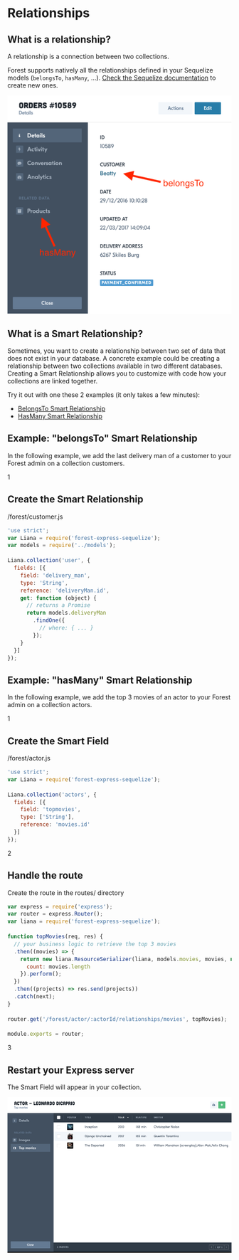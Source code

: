# Relationships

## What is a relationship?

A relationship is a connection between two collections.

Forest supports natively all the relationships defined in your Sequelize models
(`belongsTo`, `hasMany`, …). <a
href="http://docs.sequelizejs.com/manual/tutorial/associations.html"
target="_blank">Check the Sequelize documentation</a> to create new ones.

<img src="/public/img/relationship-1.png" alt="relationship">

## What is a Smart Relationship?

Sometimes, you want to create a relationship between two set of data that does
not exist in your database. A concrete example could be creating a relationship
between two collections available in two different databases. Creating a Smart
Relationship allows you to customize with code how your collections are linked
together.

Try it out with one these 2 examples (it only takes a few minutes):

- [BelongsTo Smart Relationship](#example-belongsto-smart-relationship)
- [HasMany Smart Relationship](#example-hasmany-smart-relationship)

## Example: "belongsTo" Smart Relationship

In the following example, we add the last delivery man of a customer to your
Forest admin on a collection customers.

<div class="l-step l-mb l-pt">
  <span class="l-step__number l-step__number--active u-f-l u-hm-r">1</span>
  <div class="u-o-h">
    <h2 class="l-step__title">Create the Smart Relationship</h2>
    <p class="l-step__description">/forest/customer.js</p>
  </div>
</div>

```javascript
'use strict';
var Liana = require('forest-express-sequelize');
var models = require('../models');

Liana.collection('user', {
  fields: [{
    field: 'delivery_man',
    type: 'String',
    reference: 'deliveryMan.id',
    get: function (object) {
      // returns a Promise
      return models.deliveryMan
        .findOne({
          // where: { ... }
        });
    }
  }]
});

```
## Example: "hasMany" Smart Relationship

In the following example, we add the top 3 movies of an actor to your
Forest admin on a collection actors.

<div class="l-step l-mb l-pt">
  <span class="l-step__number l-step__number--active u-f-l u-hm-r">1</span>
  <div class="u-o-h">
    <h2 class="l-step__title">Create the Smart Field</h2>
    <p class="l-step__description">/forest/actor.js</p>
  </div>
</div>

```javascript
'use strict';
var Liana = require('forest-express-sequelize');

Liana.collection('actors', {
  fields: [{
    field: 'topmovies',
    type: ['String'],
    reference: 'movies.id'
  }]
});

```

<div class="l-step l-mb l-pt">
  <span class="l-step__number l-step__number--active u-f-l u-hm-r">2</span>
  <div class="u-o-h">
    <h2 class="l-step__title">Handle the route</h2>
    <p class="l-step__description">Create the route in the routes/ directory</p>
  </div>
</div>

```javascript
var express = require('express');
var router = express.Router();
var liana = require('forest-express-sequelize');

function topMovies(req, res) {
  // your business logic to retrieve the top 3 movies
  .then((movies) => {
    return new liana.ResourceSerializer(liana, models.movies, movies, null, {}, {
      count: movies.length
    }).perform();
  })
  .then((projects) => res.send(projects))
  .catch(next);
}

router.get('/forest/actor/:actorId/relationships/movies', topMovies);

module.exports = router;
```

<div class="l-step l-mb l-pt">
  <span class="l-step__number l-step__number--active u-f-l u-hm-r">3</span>
  <div class="u-o-h">
    <h2 class="l-step__title">Restart your Express server</h2>
    <p class="l-step__description">The Smart Field will appear in your collection.</p>
  </div>
</div>

![SmartField 1](/public/img/smart-field-1.png "smart-field-1")

